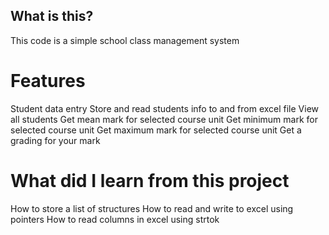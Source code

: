 ## What is this?

This code is a simple school class management system

# Features

Student data entry
Store and read students info to and from excel file
View all students 
Get mean mark for selected course unit
Get minimum mark for selected course unit
Get maximum mark for selected course unit
Get a grading for your mark


# What did I learn from this project

How to store a list of structures
How to read and write to excel using pointers
How to read columns in excel using strtok